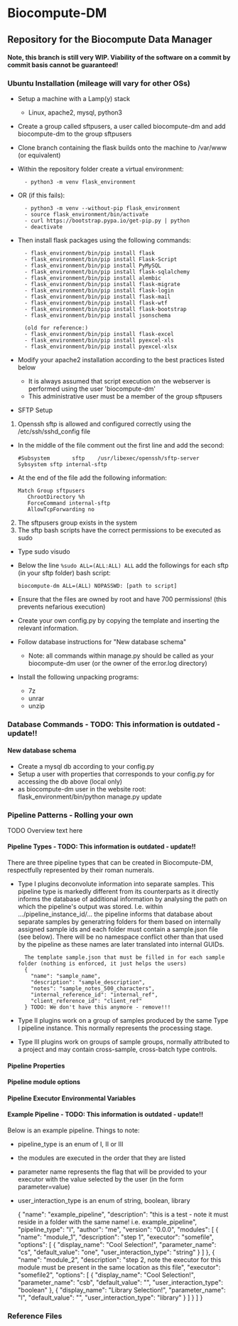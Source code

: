 # Biocompute-DM
## Repository for the Biocompute Data Manager

#### Note, this branch is still very WIP. Viability of the software on a commit by commit basis cannot be guaranteed!

### Ubuntu Installation (mileage will vary for other OSs)
- Setup a machine with a Lamp(y) stack
    - Linux, apache2, mysql, python3

- Create a group called sftpusers, a user called biocompute-dm and add biocompute-dm to the group sftpusers

- Clone branch containing the flask builds onto the machine to /var/www (or equivalent)

- Within the repository folder create a virtual environment:

        - python3 -m venv flask_environment

- OR (if this fails):

        - python3 -m venv --without-pip flask_environment
        - source flask_environment/bin/activate
        - curl https://bootstrap.pypa.io/get-pip.py | python
        - deactivate

- Then install flask packages using the following commands:

        - flask_environment/bin/pip install flask
        - flask_environment/bin/pip install Flask-Script
        - flask_environment/bin/pip install PyMySQL
        - flask_environment/bin/pip install flask-sqlalchemy
        - flask_environment/bin/pip install alembic
        - flask_environment/bin/pip install flask-migrate
        - flask_environment/bin/pip install flask-login
        - flask_environment/bin/pip install flask-mail
        - flask_environment/bin/pip install flask-wtf
        - flask_environment/bin/pip install flask-bootstrap
        - flask_environment/bin/pip install jsonschema

        (old for reference:)
        - flask_environment/bin/pip install flask-excel
        - flask_environment/bin/pip install pyexcel-xls
        - flask_environment/bin/pip install pyexcel-xlsx
        
- Modify your apache2 installation according to the best practices listed below
  * It is always assumed that script execution on the webserver is performed using the user 'biocompute-dm'
  * This administrative user must be a member of the group sftpusers

- SFTP Setup
1. Openssh sftp is allowed and configured correctly using the /etc/ssh/sshd_config file
  * In the middle of the file comment out the first line and add the second:
  
        #Subsystem       sftp    /usr/libexec/openssh/sftp-server
        Sybsystem sftp internal-sftp
        
  * At the end of the file add the following information:
    
        Match Group sftpusers
           ChrootDirectory %h
           ForceCommand internal-sftp
           AllowTcpForwarding no
           
2. The sftpusers group exists in the system
3. The sftp bash scripts have the correct permissions to be executed as sudo
  * Type sudo visudo
  * Below the line `%sudo ALL=(ALL:ALL) ALL` add the followings for each sftp (in your sftp folder) bash script:
        
        biocompute-dm ALL=(ALL) NOPASSWD: [path to script]
        
  * Ensure that the files are owned by root and have 700 permissions! (this prevents nefarious execution)

- Create your own config.py by copying the template and inserting the relevant information.

- Follow database instructions for "New database schema"
  * Note: all commands within manage.py should be called as your biocompute-dm user (or the owner of the error.log directory)
  
- Install the following unpacking programs:
  * 7z
  * unrar
  * unzip

### Database Commands - TODO: This information is outdated - update!!
#### New database schema

- Create a mysql db according to your config.py
- Setup a user with properties that corresponds to your config.py for accessing the db above (local only)
- as biocompute-dm user in the website root: flask_environment/bin/python manage.py update

### Pipeline Patterns - Rolling your own

TODO Overview text here

#### Pipeline Types - TODO: This information is outdated - update!!
There are three pipeline types that can be created in Biocompute-DM, respectfully represented by their roman numerals. 

* Type I plugins deconvolute information into separate samples. This pipeline type is markedly different from its counterparts
  as it directly informs the database of additional information by analysing the path on which the pipeline's output
  was stored. I.e. within .../pipeline_instance_id/... the pipeline informs that database about separate samples by generatring folders
  for them based on internally assigned sample ids and each folder must contain a sample.json file (see below). There will be no namespace conflict other than that used by the pipeline as 
  these names are later translated into internal GUIDs.
  
        The template sample.json that must be filled in for each sample folder (nothing is enforced, it just helps the users)
        {
          "name": "sample_name",
          "description": "sample_description",
          "notes": "sample_notes_500_characters",
          "internal_reference_id": "internal_ref",
          "client_reference_id": "client_ref"
        } TODO: We don't have this anymore - remove!!!
  
* Type II plugins work on a group of samples produced by the same Type I pipeline instance. This normally represents the
 processing stage.
 

* Type III plugins work on groups of sample groups, normally attributed to a project and may contain cross-sample, cross-batch
 type controls.
 
#### Pipeline Properties


#### Pipeline module options


#### Pipeline Executor Environmental Variables

 
#### Example Pipeline - TODO: This information is outdated - update!!
Below is an example pipeline. Things to note:

* pipeline_type is an enum of I, II or III
* the modules are executed in the order that they are listed
* parameter name represents the flag that will be provided to your executor with the value selected by the user (in the form parameter=value)
* user_interaction_type is an enum of string, boolean, library


    {
      "name": "example_pipeline",
      "description": "this is a test - note it must reside in a folder with the same name! i.e. example_pipeline",
      "pipeline_type": "I",
      "author": "me",
      "version": "0.0.0",
      "modules": [
        {
          "name": "module_1",
          "description": "step 1",
          "executor": "somefile",
          "options": [
            {
              "display_name": "Cool Selection!",
              "parameter_name": "cs",
              "default_value": "one",
              "user_interaction_type": "string"
            }
          ]
        },
        {
          "name": "module_2",
          "description": "step 2, note the executor for this module must be present in the same location as this file",
          "executor": "somefile2",
          "options": [
            {
              "display_name": "Cool Selection!",
              "parameter_name": "csb",
              "default_value": "",
              "user_interaction_type": "boolean"
            },
            {
              "display_name": "Library Selection!",
              "parameter_name": "l",
              "default_value": "",
              "user_interaction_type": "library"
            }
          ]
        }
      ]
    }
    
### Reference Files

